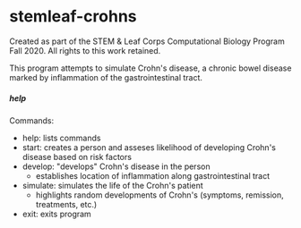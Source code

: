 # stemleaf-crohns
Created as part of the STEM & Leaf Corps Computational Biology Program Fall 2020. All rights to this work retained.

This program attempts to simulate Crohn's disease, a chronic bowel disease marked by inflammation of the gastrointestinal tract.

##### help
Commands: 
- help: lists commands
- start: creates a person and asseses likelihood of developing Crohn's disease based on risk factors
- develop: "develops" Crohn's disease in the person
  - establishes location of inflammation along gastrointestinal tract
- simulate: simulates the life of the Crohn's patient
  - highlights random developments of Crohn's (symptoms, remission, treatments, etc.)
- exit: exits program
